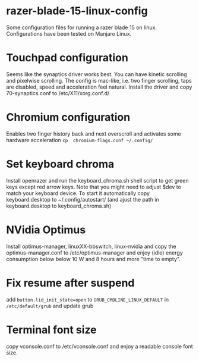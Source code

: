 # razer-blade-15-linux-config
Some configuration files for running a razer blade 15 on linux. Configurations have been tested on Manjaro Linux.

# Touchpad configuration
Seems like the synaptics driver works best. You can have kinetic scrolling and pixelwise scrolling. The config is mac-like, i.e. two finger scrolling, taps are disabled, speed and acceleration feel natural. Install the driver and copy 
70-synaptics.conf to /etc/X11/xorg.conf.d/

# Chromium configuration
Enables two finger history back and next overscroll and activates some hardware acceleration
`cp  chromium-flags.conf ~/.config/`

# Set keyboard chroma
Install openrazer and run the keyboard_chroma.sh shell script to get green keys except red arrow keys. Note that you might need to adjust $dev to match your keyboard device.
To start it automatically copy keyboard.desktop to ~/.config/autostart/ (and ajust the path in keyboard.desktop to keyboard_chroma.sh)

# NVidia Optimus
Install optimus-manager, linuxXX-bbswitch, linux-nvidia and copy the optimus-manager.conf to /etc/optimus-manager and enjoy   (idle) energy consumption below below 10 W and 8 hours and more "time to empty".

# Fix resume after suspend
add `button.lid_init_state=open` to `GRUB_CMDLINE_LINUX_DEFAULT` in `/etc/default/grub` and update grub

# Terminal font size
copy vconsole.conf to /etc/vconsole.conf and enjoy a readable console font size.
